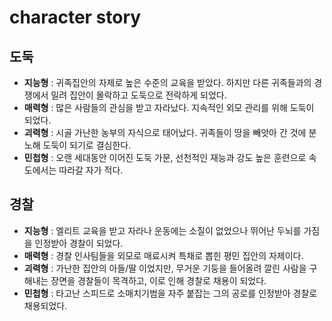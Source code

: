 # character story

## 도둑
* **지능형** : 귀족집안의 자제로 높은 수준의 교육을 받았다. 하지만 다른 귀족들과의 경쟁에서 밀려 집안이 몰락하고 도둑으로 전락하게 되었다.
* **매력형** : 많은 사람들의 관심을 받고 자라났다. 지속적인 외모 관리를 위해 도둑이 되었다.
* **괴력형** : 시골 가난한 농부의 자식으로 태어났다. 귀족들이 땅을 빼앗아 간 것에 분노해 도둑이 되기로 결심한다.
* **민첩형** : 오랜 세대동안 이어진 도둑 가문, 선천적인 재능과 강도 높은 훈련으로 속도에서는 따라갈 자가 적다.

## 경찰
* **지능형** : 엘리트 교육을 받고 자라나 운동에는 소질이 없었으나 뛰어난 두뇌를 가짐을 인정받아 경찰이 되었다.
* **매력형** : 경찰 인사팀들을 외모로 매료시켜 특채로 뽑힌 평민 집안의 자제이다.
* **괴력형** : 가난한 집안의 아들/딸 이었지만, 무거운 기둥을 들어올려 깔린 사람을 구해내는 장면을 경찰들이 목격하고, 이로 인해 경찰로 채용이 되었다.
* **민첩형** : 타고난 스피드로 소매치기범을 자주 붙잡는 그의 공로를 인정받아 경찰로 채용되었다.
